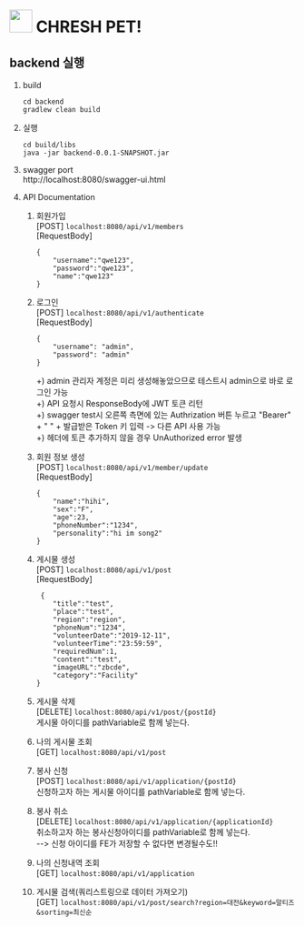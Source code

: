 # <img src="https://user-images.githubusercontent.com/52441923/152638342-dcb81449-8568-4711-9334-a5a77d406a6a.png" width="40"></img> CHRESH PET!

## backend 실행

1. build

   ```shell
   cd backend
   gradlew clean build
   ```

2. 실행

   ```shell
   cd build/libs
   java -jar backend-0.0.1-SNAPSHOT.jar
   ```

3. swagger port  
   http://localhost:8080/swagger-ui.html
    
4. API Documentation  
    1) 회원가입    
        [POST] `localhost:8080/api/v1/members`   
        [RequestBody]   
        ```shell 
        {
            "username":"qwe123",
            "password":"qwe123",
            "name":"qwe123"
        }
        ```
    2) 로그인   
        [POST] `localhost:8080/api/v1/authenticate`  
        [RequestBody]    
        ```shell
        {
            "username": "admin",
            "password": "admin"
        }
        ```
        +) admin 관리자 계정은 미리 생성해놓았으므로 테스트시 admin으로 바로 로그인 가능   
        +) API 요청시 ResponseBody에 JWT 토큰 리턴   
        +) swagger test시 오른쪽 측면에 있는 Authrization 버튼 누르고 "Bearer" + " " + 발급받은 Token 키 입력 -> 다른 API 사용 가능  
        +) 헤더에 토큰 추가하지 않을 경우 UnAuthorized error 발생     
    3) 회원 정보 생성   
         [POST] `localhost:8080/api/v1/member/update`  
         [RequestBody]   
         ```shell
         {
             "name":"hihi",
             "sex":"F",
             "age":23,
             "phoneNumber":"1234",
             "personality":"hi im song2"
         }
        ```
    5) 게시물 생성  
        [POST] `localhost:8080/api/v1/post`  
        [RequestBody]    
        ```shell
         {
            "title":"test",
            "place":"test",
            "region":"region",
            "phoneNum":"1234",
            "volunteerDate":"2019-12-11",
            "volunteerTime":"23:59:59",
            "requiredNum":1,
            "content":"test",
            "imageURL":"zbcde",
            "category":"Facility"
        }
        ```
       
    4) 게시물 삭제  
        [DELETE] `localhost:8080/api/v1/post/{postId}`  
        게시물 아이디를 pathVariable로 함께 넣는다.   
    5) 나의 게시물 조회   
        [GET] `localhost:8080/api/v1/post`  
    
    5) 봉사 신청   
        [POST] `localhost:8080/api/v1/application/{postId}`  
        신청하고자 하는 게시물 아이디를 pathVariable로 함께 넣는다.  
    6) 봉사 취소  
        [DELETE] `localhost:8080/api/v1/application/{applicationId}`  
        취소하고자 하는 봉사신청아이디를 pathVariable로 함께 넣는다.   
        --> 신청 아이디를 FE가 저장할 수 없다면 변경될수도!!   
    7) 나의 신청내역 조회  
        [GET] `localhost:8080/api/v1/application`
    8) 게시물 검색(쿼리스트링으로 데이터 가져오기)  
        [GET] `localhost:8080/api/v1/post/search?region=대전&keyword=말티즈&sorting=최신순`

      
     
